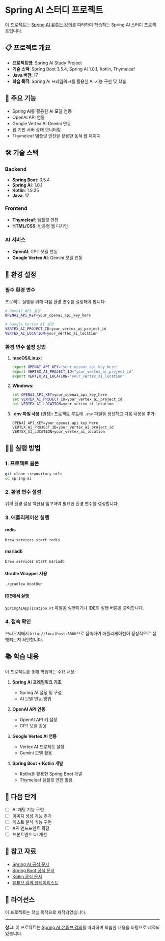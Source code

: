 # Spring AI 스터디 프로젝트

이 프로젝트는 [Spring AI 유튜브 강의](https://youtube.com/playlist?list=PLJkjrxxiBSFCgcsP_pzuntmqC3AlTMWFx&si=QSrj6GQjQhKkQ2n4)를 따라하며 학습하는 Spring AI 스터디 프로젝트입니다.

## 📋 프로젝트 개요

- **프로젝트명**: Spring AI Study Project
- **기술 스택**: Spring Boot 3.5.4, Spring AI 1.0.1, Kotlin, Thymeleaf
- **Java 버전**: 17
- **학습 목적**: Spring AI 프레임워크를 활용한 AI 기능 구현 및 학습

## 🚀 주요 기능

- Spring AI를 활용한 AI 모델 연동
- OpenAI API 연동
- Google Vertex AI Gemini 연동
- 웹 기반 서버 상태 모니터링
- Thymeleaf 템플릿 엔진을 활용한 동적 웹 페이지

## 🛠 기술 스택

### Backend
- **Spring Boot**: 3.5.4
- **Spring AI**: 1.0.1
- **Kotlin**: 1.9.25
- **Java**: 17

### Frontend
- **Thymeleaf**: 템플릿 엔진
- **HTML/CSS**: 반응형 웹 디자인

### AI 서비스
- **OpenAI**: GPT 모델 연동
- **Google Vertex AI**: Gemini 모델 연동


## 🔧 환경 설정

### 필수 환경 변수

프로젝트 실행을 위해 다음 환경 변수를 설정해야 합니다:

```bash
# OpenAI API 설정
OPENAI_API_KEY=your_openai_api_key_here

# Google Vertex AI 설정
VERTEX_AI_PROJECT_ID=your_vertex_ai_project_id
VERTEX_AI_LOCATION=your_vertex_ai_location
```

### 환경 변수 설정 방법

1. **macOS/Linux**:
   ```bash
   export OPENAI_API_KEY="your_openai_api_key_here"
   export VERTEX_AI_PROJECT_ID="your_vertex_ai_project_id"
   export VERTEX_AI_LOCATION="your_vertex_ai_location"
   ```

2. **Windows**:
   ```cmd
   set OPENAI_API_KEY=your_openai_api_key_here
   set VERTEX_AI_PROJECT_ID=your_vertex_ai_project_id
   set VERTEX_AI_LOCATION=your_vertex_ai_location
   ```

3. **.env 파일 사용** (권장):
   프로젝트 루트에 `.env` 파일을 생성하고 다음 내용을 추가:
   ```
   OPENAI_API_KEY=your_openai_api_key_here
   VERTEX_AI_PROJECT_ID=your_vertex_ai_project_id
   VERTEX_AI_LOCATION=your_vertex_ai_location
   ```

## 🏃‍♂️ 실행 방법

### 1. 프로젝트 클론
```bash
git clone <repository-url>
cd spring-ai
```

### 2. 환경 변수 설정
위의 환경 설정 섹션을 참고하여 필요한 환경 변수를 설정합니다.

### 3. 애플리케이션 실행

#### redis
```bash
brew services start redis
```

#### mariadb
```bash
brew services start mariadb
```

#### Gradle Wrapper 사용
```bash
./gradlew bootRun
```

#### IDE에서 실행
`SpringAiApplication.kt` 파일을 실행하거나 IDE의 실행 버튼을 클릭합니다.

### 4. 접속 확인
브라우저에서 `http://localhost:8080`으로 접속하여 애플리케이션이 정상적으로 실행되는지 확인합니다.

## 📚 학습 내용

이 프로젝트를 통해 학습하는 주요 내용:

1. **Spring AI 프레임워크 기초**
   - Spring AI 설정 및 구성
   - AI 모델 연동 방법

2. **OpenAI API 연동**
   - OpenAI API 키 설정
   - GPT 모델 활용

3. **Google Vertex AI 연동**
   - Vertex AI 프로젝트 설정
   - Gemini 모델 활용

4. **Spring Boot + Kotlin 개발**
   - Kotlin을 활용한 Spring Boot 개발
   - Thymeleaf 템플릿 엔진 활용

## 🎯 다음 단계

- [ ] AI 채팅 기능 구현
- [ ] 이미지 생성 기능 추가
- [ ] 텍스트 분석 기능 구현
- [ ] API 엔드포인트 확장
- [ ] 프론트엔드 UI 개선

## 📖 참고 자료

- [Spring AI 공식 문서](https://docs.spring.io/spring-ai/reference/)
- [Spring Boot 공식 문서](https://spring.io/projects/spring-boot)
- [Kotlin 공식 문서](https://kotlinlang.org/docs/home.html)
- [유튜브 강의 플레이리스트](https://youtube.com/playlist?list=PLJkjrxxiBSFCgcsP_pzuntmqC3AlTMWFx&si=QSrj6GQjQhKkQ2n4)

## 📄 라이선스

이 프로젝트는 학습 목적으로 제작되었습니다.

---

**참고**: 이 프로젝트는 [Spring AI 유튜브 강의](https://youtube.com/playlist?list=PLJkjrxxiBSFCgcsP_pzuntmqC3AlTMWFx&si=QSrj6GQjQhKkQ2n4)를 따라하며 학습한 내용을 바탕으로 제작되었습니다.
